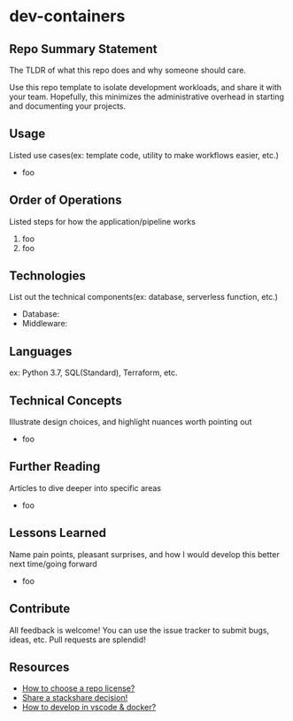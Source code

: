 # dev-containers

## Repo Summary Statement

The TLDR of what this repo does and why someone should care.

Use this repo template to isolate development workloads, and share it with your team. Hopefully, this minimizes the administrative overhead in starting and documenting your projects.

## Usage

Listed use cases(ex: template code, utility to make workflows easier, etc.)

- foo

## Order of Operations

Listed steps for how the application/pipeline works

1. foo
2. foo

## Technologies

List out the technical components(ex: database, serverless function, etc.)

- Database:
- Middleware:

## Languages

ex: Python 3.7, SQL(Standard), Terraform, etc.

## Technical Concepts

Illustrate design choices, and highlight nuances worth pointing out

- foo

## Further Reading

Articles to dive deeper into specific areas

- foo

## Lessons Learned

Name pain points, pleasant surprises, and how I would develop this better next time/going forward

- foo

## Contribute

All feedback is welcome! You can use the issue tracker to submit bugs, ideas, etc. Pull requests are splendid!

## Resources

- [How to choose a repo license?](https://choosealicense.com/)
- [Share a stackshare decision!](https://stackshare.io/sungchun12/my-stack)
- [How to develop in vscode & docker?](https://github.com/sungchun12/dev-containers/blob/master/INSTALLME.md)
